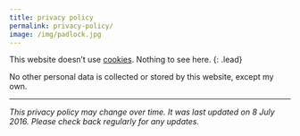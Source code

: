 ```yaml
---
title: privacy policy
permalink: privacy-policy/
image: /img/padlock.jpg
---
```


This website doesn’t use [cookies](https://ico.org.uk/for-the-public/online/cookies.aspx "Information Commissioner's Office guidance for the public on cookies"). Nothing to see here.
{: .lead}

No other personal data is collected or stored by this website, except my own.

---

*This privacy policy may change over time. It was last updated on 8 July 2016. Please check back regularly for any updates.*
